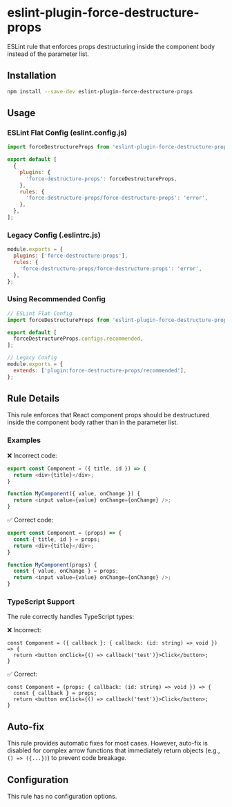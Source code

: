 # eslint-plugin-force-destructure-props

ESLint rule that enforces props destructuring inside the component body instead of the parameter list.

## Installation

```bash
npm install --save-dev eslint-plugin-force-destructure-props
```

## Usage

### ESLint Flat Config (eslint.config.js)

```js
import forceDestructureProps from 'eslint-plugin-force-destructure-props';

export default [
  {
    plugins: {
      'force-destructure-props': forceDestructureProps,
    },
    rules: {
      'force-destructure-props/force-destructure-props': 'error',
    },
  },
];
```

### Legacy Config (.eslintrc.js)

```js
module.exports = {
  plugins: ['force-destructure-props'],
  rules: {
    'force-destructure-props/force-destructure-props': 'error',
  },
};
```

### Using Recommended Config

```js
// ESLint Flat Config
import forceDestructureProps from 'eslint-plugin-force-destructure-props';

export default [
  forceDestructureProps.configs.recommended,
];

// Legacy Config
module.exports = {
  extends: ['plugin:force-destructure-props/recommended'],
};
```

## Rule Details

This rule enforces that React component props should be destructured inside the component body rather than in the parameter list.

### Examples

❌ Incorrect code:
```js
export const Component = ({ title, id }) => { 
  return <div>{title}</div>;
}

function MyComponent({ value, onChange }) {
  return <input value={value} onChange={onChange} />;
}
```

✅ Correct code:
```js
export const Component = (props) => {
  const { title, id } = props;
  return <div>{title}</div>;
}

function MyComponent(props) {
  const { value, onChange } = props;
  return <input value={value} onChange={onChange} />;
}
```

### TypeScript Support

The rule correctly handles TypeScript types:

❌ Incorrect:
```tsx
const Component = ({ callback }: { callback: (id: string) => void }) => {
  return <button onClick={() => callback('test')}>Click</button>;
}
```

✅ Correct:
```tsx
const Component = (props: { callback: (id: string) => void }) => {
  const { callback } = props;
  return <button onClick={() => callback('test')}>Click</button>;
}
```

## Auto-fix

This rule provides automatic fixes for most cases. However, auto-fix is disabled for complex arrow functions that immediately return objects (e.g., `() => ({...})`) to prevent code breakage.

## Configuration

This rule has no configuration options.
